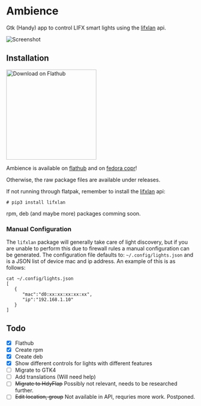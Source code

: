 # Ambience
Gtk (Handy) app to control LIFX smart lights using the [lifxlan](https://github.com/mclarkk/lifxlan) api.

![Screenshot](https://raw.githubusercontent.com/LukaJankovic/Ambience/stable/screenshots/window-full.png)

## Installation

<a href='https://flathub.org/apps/details/io.github.lukajankovic.ambience/'><img width='240' alt='Download on Flathub' src='https://flathub.org/assets/badges/flathub-badge-en.png'/></a>

Ambience is available on [flathub](https://flathub.org/apps/details/io.github.lukajankovic.ambience) and on [fedora copr](https://copr.fedorainfracloud.org/coprs/lukajan/Ambience/)!

Otherwise, the raw package files are available under releases.

If not running through flatpak, remember to install the [lifxlan](https://flathub.org/apps/details/io.github.lukajankovic.ambience) api:

```
# pip3 install lifxlan
```

rpm, deb (and maybe more) packages comming soon.

### Manual Configuration
The `lifxlan` package will generally take care of light discovery, but if you are unable to perform this due to firewall rules a manual configuration can be generated. 
The configuration file defaults to: `~/.config/lights.json` and is a JSON list of device mac and ip address. An example of this is as follows:

```
cat ~/.config/lights.json
[
   {
      "mac":"d0:xx:xx:xx:xx:xx",
      "ip":"192.168.1.10"
   }
]
```

## Todo
- [X] Flathub
- [X] Create rpm
- [X] Create deb
- [X] Show different controls for lights with different features
- [ ] Migrate to GTK4
- [ ] Add translations (Will need help)
- [ ] ~~Migrate to HdyFlap~~ Possibly not relevant, needs to be researched further.
- [ ] ~~Edit location, group~~ Not available in API, requries more work. Postponed.